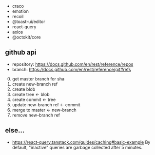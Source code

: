 - craco
- emotion
- recoil
- @toast-ui/editor
- react-query
- axios
- @octokit/core

## github api

- repository: https://docs.github.com/en/rest/reference/repos
- branch: https://docs.github.com/en/rest/reference/git#refs

0. get master branch for sha
1. create new-branch ref
2. create blob
3. create tree <- blob
4. create commit <- tree
5. update new-branch ref <- commit
6. merge to master <- new-branch
7. remove new-branch ref

## else...

- https://react-query.tanstack.com/guides/caching#basic-example
  By default, "inactive" queries are garbage collected after 5 minutes.

